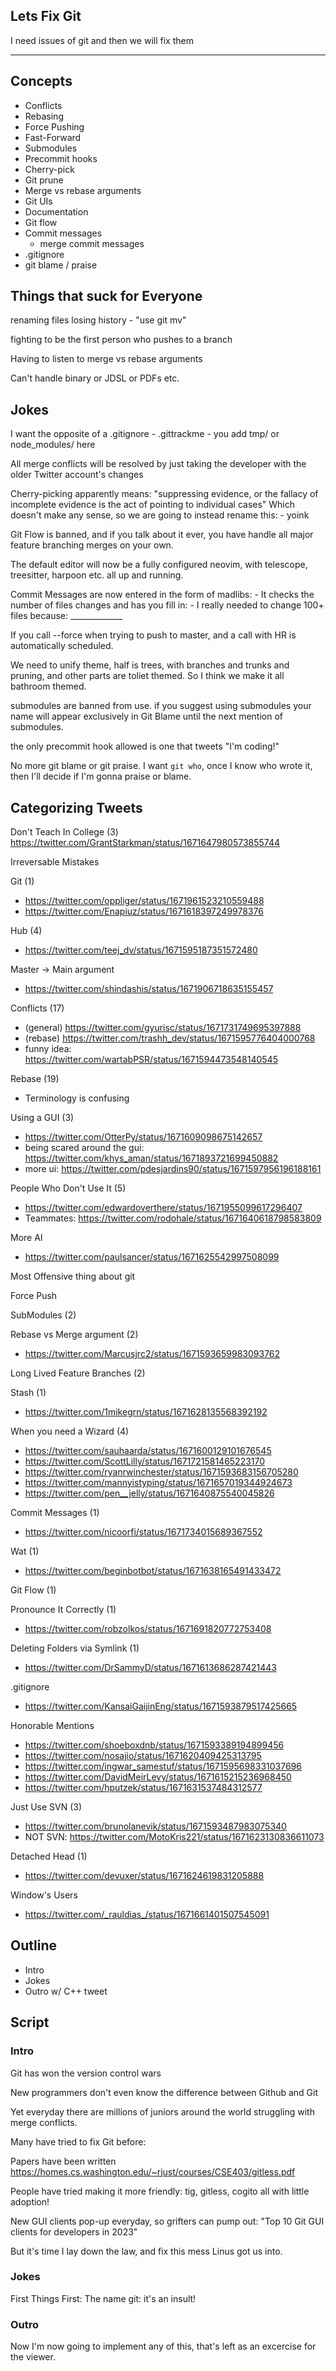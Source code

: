 ## Lets Fix Git

I need issues of git and then we will fix them

---

## Concepts

- Conflicts
- Rebasing
- Force Pushing
- Fast-Forward
- Submodules
- Precommit hooks
- Cherry-pick
- Git prune
- Merge vs rebase arguments
- Git UIs
- Documentation
- Git flow
- Commit messages
    - merge commit messages
- .gitignore
- git blame / praise

## Things that suck for Everyone

renaming files losing history
    - "use git mv"

fighting to be the first person who pushes to a branch

Having to listen to merge vs rebase arguments

Can't handle binary or JDSL or PDFs etc.

## Jokes

I want the opposite of a .gitignore
    - .gittrackme
    - you add tmp/ or node_modules/ here

All merge conflicts will be resolved by just taking the developer with the older Twitter account's changes

Cherry-picking apparently means:
    "suppressing evidence, or the fallacy of incomplete evidence
     is the act of pointing to individual cases"
Which doesn't make any sense, so we are going to instead rename this:
    - yoink

Git Flow is banned, and if you talk about it ever, you have handle all major feature branching merges on your own.

The default editor will now be a fully configured neovim, with telescope, treesitter, harpoon etc. all up and running.

Commit Messages are now entered in the form of madlibs:
    - It checks the number of files changes and has you fill in:
        - I really needed to change 100+ files because: _____________

If you call --force when trying to push to master, and a call with HR is automatically scheduled.

We need to unify theme, half is trees, with branches and trunks and pruning, and other parts are toliet themed. So I think we make it all bathroom themed.

submodules are banned from use. if you suggest using submodules your name will appear exclusively in Git Blame until the next mention of submodules.

the only precommit hook allowed is one that tweets "I'm coding!"

No more git blame or git praise. I want `git who`, once I know who wrote it, then I'll decide if I'm gonna praise or blame.

## Categorizing Tweets

Don't Teach In College (3)
https://twitter.com/GrantStarkman/status/1671647980573855744

Irreversable Mistakes

Git (1)
 - https://twitter.com/oppliger/status/1671961523210559488
 - https://twitter.com/Enapiuz/status/1671618397249978376

Hub (4)
 - https://twitter.com/teej_dv/status/1671595187351572480

Master -> Main argument
 - https://twitter.com/shindashis/status/1671906718635155457

Conflicts (17)
 - (general) https://twitter.com/gyurisc/status/1671731749695397888
 - (rebase) https://twitter.com/trashh_dev/status/1671595776404000768
 - funny idea: https://twitter.com/wartabPSR/status/1671594473548140545

Rebase (19)
 - Terminology is confusing

Using a GUI (3)
 - https://twitter.com/OtterPy/status/1671609098675142657
 - being scared around the gui: https://twitter.com/khys_aman/status/1671893721699450882
 - more ui: https://twitter.com/pdesjardins90/status/1671597956196188161

People Who Don't Use It (5)
 - https://twitter.com/edwardoverthere/status/1671955099617296407
 - Teammates: https://twitter.com/rodohale/status/1671640618798583809

More AI
 - https://twitter.com/paulsancer/status/1671625542997508099

Most Offensive thing about git

Force Push

SubModules (2)

Rebase vs Merge argument (2)
 - https://twitter.com/Marcusjrc2/status/1671593659983093762

Long Lived Feature Branches (2)

Stash (1)
 - https://twitter.com/1mikegrn/status/1671628135568392192

When you need a Wizard (4)
 - https://twitter.com/sauhaarda/status/1671600129101676545
 - https://twitter.com/ScottLilly/status/1671721581465223170
 - https://twitter.com/ryanrwinchester/status/1671593683156705280
 - https://twitter.com/mannyistyping/status/1671657019344924673
 - https://twitter.com/pen__jelly/status/1671640875540045826

Commit Messages (1)
 - https://twitter.com/nicoorfi/status/1671734015689367552

Wat (1)
 - https://twitter.com/beginbotbot/status/1671638165491433472

Git Flow (1)

Pronounce It Correctly (1)
 - https://twitter.com/robzolkos/status/1671691820772753408

Deleting Folders via Symlink (1)
 - https://twitter.com/DrSammyD/status/1671613686287421443

.gitignore
 - https://twitter.com/KansaiGaijinEng/status/1671593879517425665

Honorable Mentions
 - https://twitter.com/shoeboxdnb/status/1671593389194899456
 - https://twitter.com/nosajio/status/1671620409425313795
 - https://twitter.com/ingwar_samestuf/status/1671595698331037696
 - https://twitter.com/DavidMeirLevy/status/1671615215236968450
 - https://twitter.com/hputzek/status/1671631537484312577

Just Use SVN (3)
 - https://twitter.com/brunolanevik/status/1671593487983075340
 - NOT SVN: https://twitter.com/MotoKris221/status/1671623130836611073

Detached Head (1)
 - https://twitter.com/devuxer/status/1671624619831205888

Window's Users
 - https://twitter.com/_rauldias_/status/1671661401507545091

## Outline

- Intro
- Jokes
- Outro w/ C++ tweet

## Script

### Intro

Git has won the version control wars

New programmers don't even know the difference between Github and Git

Yet everyday there are millions of juniors around the world struggling with merge conflicts.

Many have tried to fix Git before: 

Papers have been written
https://homes.cs.washington.edu/~rjust/courses/CSE403/gitless.pdf

People have tried making it more friendly: tig, gitless, cogito
all with little adoption!

New GUI clients pop-up everyday, so grifters can pump out: "Top 10 Git GUI clients for developers in 2023"

But it's time I lay down the law, and fix this mess Linus got us into.

### Jokes 

First Things First:
    The name git: it's an insult!



### Outro

Now I'm now going to implement any of this, that's left as an excercise for the viewer.
